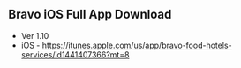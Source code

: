 ## Bravo iOS Full App Download
* Ver 1.10
*	iOS - https://itunes.apple.com/us/app/bravo-food-hotels-services/id1441407366?mt=8
